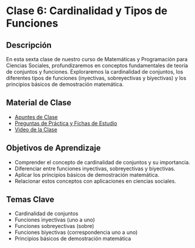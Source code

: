 # Clase 6: Cardinalidad y Tipos de Funciones

## Descripción
En esta sexta clase de nuestro curso de Matemáticas y Programación para Ciencias Sociales, profundizaremos en conceptos fundamentales de teoría de conjuntos y funciones. Exploraremos la cardinalidad de conjuntos, los diferentes tipos de funciones (inyectivas, sobreyectivas y biyectivas) y los principios básicos de demostración matemática.

## Material de Clase
- [Apuntes de Clase](https://miro.com/app/board/uXjVK2j9opE=/?share_link_id=154971887279)
- [Preguntas de Práctica y Fichas de Estudio](https://quizizz.com/join?gc=80572384)
- [Video de la Clase](https://youtu.be/MLW9P0Nnwn0)

## Objetivos de Aprendizaje
- Comprender el concepto de cardinalidad de conjuntos y su importancia.
- Diferenciar entre funciones inyectivas, sobreyectivas y biyectivas.
- Aplicar los principios básicos de demostración matemática.
- Relacionar estos conceptos con aplicaciones en ciencias sociales.

## Temas Clave
- Cardinalidad de conjuntos
- Funciones inyectivas (uno a uno)
- Funciones sobreyectivas (sobre)
- Funciones biyectivas (correspondencia uno a uno)
- Principios básicos de demostración matemática
